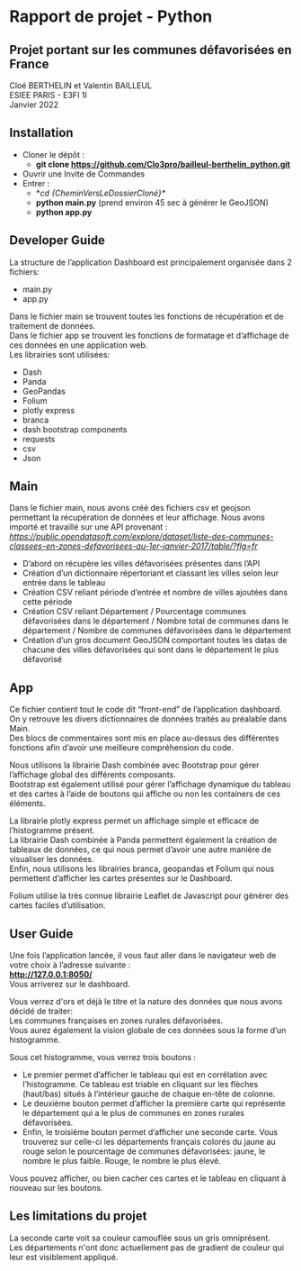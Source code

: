 # Rapport de projet - Python
## Projet portant sur les communes défavorisées en France
Cloé BERTHELIN et Valentin BAILLEUL  
ESIEE PARIS - E3FI 1I  
Janvier 2022  
## Installation
- Cloner le dépôt :
    - **git clone https://github.com/Clo3pro/bailleul-berthelin_python.git**
- Ouvrir une Invite de Commandes
- Entrer :
    - **cd {*CheminVersLeDossierCloné*}\**
    - **python main.py** (prend environ 45 sec à générer le GeoJSON)
    - **python app.py**
    
## Developer Guide

La structure de l’application Dashboard est principalement organisée dans 2 fichiers:
- main.py
- app.py

Dans le fichier main se trouvent toutes les fonctions de récupération et de traitement de données.  
Dans le fichier app se trouvent les fonctions de formatage et d’affichage de ces données en une application web.  
Les librairies sont utilisées:  
- Dash
- Panda
- GeoPandas
- Folium
- plotly express
- branca
- dash bootstrap components
- requests
- csv
- Json

## Main

Dans le fichier main, nous avons créé des fichiers csv et geojson permettant la récupération de données et leur affichage. Nous avons importé et travaillé sur une API provenant :  
*https://public.opendatasoft.com/explore/dataset/liste-des-communes-classees-en-zones-defavorisees-au-1er-janvier-2017/table/?flg=fr*  

- D’abord on récupère les villes défavorisées présentes dans l’API
- Création d’un dictionnaire répertoriant et classant les villes selon leur entrée dans le tableau
- Création CSV reliant période d’entrée et nombre de villes ajoutées dans cette période
- Création CSV reliant Département / Pourcentage communes défavorisées dans le département / Nombre total de communes dans le département / Nombre de communes défavorisées dans le département
- Création d’un gros document GeoJSON comportant toutes les datas de chacune des villes défavorisées qui sont dans le département le plus défavorisé

## App

Ce fichier contient tout le code dit “front-end” de l’application dashboard.  
On y retrouve les divers dictionnaires de données traités au préalable dans Main.  
Des blocs de commentaires sont mis en place au-dessus des différentes fonctions afin d’avoir une meilleure compréhension du code.  

Nous utilisons la librairie Dash combinée avec Bootstrap pour gérer l’affichage global des différents composants.  
Bootstrap est également utilisé pour gérer l’affichage dynamique du tableau et des cartes à l’aide de boutons qui affiche ou non les containers de ces éléments.  

La librairie plotly express permet un affichage simple et efficace de l’histogramme présent.  
La librairie Dash combinée à Panda permettent également la création de tableaux de données, ce qui nous permet d’avoir une autre manière de visualiser les données.  
Enfin, nous utilisons les librairies branca, geopandas et Folium qui nous permettent d’afficher les cartes présentes sur le Dashboard.  

Folium utilise la très connue librairie Leaflet de Javascript pour générer des cartes faciles d’utilisation.  

## User Guide 

Une fois l’application lancée, il vous faut aller dans le navigateur web de votre choix à l’adresse suivante :  
**http://127.0.0.1:8050/**  
Vous arriverez sur le dashboard.  

Vous verrez d'ors et déjà le titre et la nature des données que nous avons décidé de traiter:  
Les communes françaises en zones rurales défavorisées.  
Vous aurez également la vision globale de ces données sous la forme d’un histogramme.  

Sous cet histogramme, vous verrez trois boutons :
- Le premier permet d’afficher le tableau qui est en corrélation avec l’histogramme. Ce tableau est triable en cliquant sur les flèches (haut/bas) situés à l’intérieur gauche de chaque en-tête de colonne.
- Le deuxième bouton permet d’afficher la première carte qui représente le département qui a le plus de communes en zones rurales défavorisées.
- Enfin, le troisième bouton permet d’afficher une seconde carte. Vous trouverez sur celle-ci les départements français colorés du jaune au rouge selon le pourcentage de communes défavorisées: jaune, le nombre le plus faible. Rouge, le nombre le plus élevé.

Vous pouvez afficher, ou bien cacher ces cartes et le tableau en cliquant à nouveau sur les boutons.

## Les limitations du projet

La seconde carte voit sa couleur camouflée sous un gris omniprésent.  
Les départements n'ont donc actuellement pas de gradient de couleur qui leur est visiblement appliqué.
